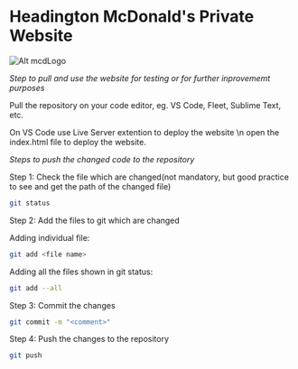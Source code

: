 # Headington McDonald's Private Website

![Alt mcdLogo]('./symbol-McDonalds.jpg')

*Step to pull and use the website for testing or for further inprovememt purposes*

Pull the repository on your code editor, eg. VS Code, Fleet, Sublime Text, etc.

On VS Code use Live Server extention to deploy the website \n open the index.html file to deploy the website.

_Steps to push the changed code to the repository_

Step 1: Check the file which are changed(not mandatory, but good practice to see and get the path of the changed file)

```Bash
git status
```

Step 2: Add the files to git which are changed

Adding individual file: 
```Bash
git add <file name>
```

Adding all the files shown in git status: 
```Bash
git add --all
```

Step 3: Commit the changes

```Bash
git commit -m "<comment>"
```

Step 4: Push the changes to the repository

```Bash
git push
```
